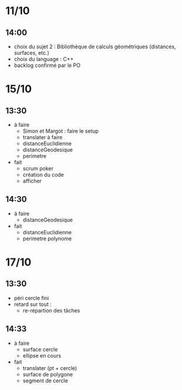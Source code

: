 # 11/10
## 14:00
- choix du sujet 2 : Bibliothèque de calculs géométriques (distances, surfaces, etc.)
- choix du language : C++
- backlog confirmé par le PO

# 15/10
## 13:30
-  à faire
    - Simon et Margot : faire le setup
    - translater à faire
    - distanceEuclidienne
    - distanceGeodesique
    - perimetre
-   fait
    - scrum poker
    - création du code
    - afficher

## 14:30
-  à faire
    - distanceGeodesique
-   fait
    - distanceEuclidienne
    - perimetre polynome

 # 17/10
 ## 13:30
 - péri cercle fini 
 - retard sur tout :
     - re-répartion des tâches 

## 14:33 
-  à faire
    - surface cercle
    - ellipse en cours
-   fait
    - translater (pt + cercle)
    - surface de polygone
    - segment de cercle
